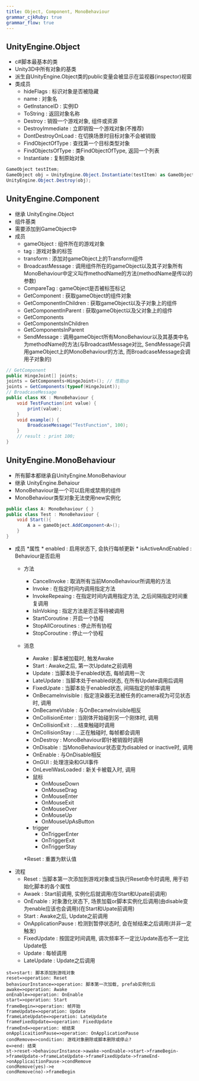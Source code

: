 ```yaml
---
title: Object, Component, MonoBehaviour
grammar_cjkRuby: true
grammar_flow: true
---
```


## UnityEngine.Object
* c#脚本最基本的类
* Unity3D中所有对象的基类
* 派生自UnityEngine.Object类的public变量会被显示在监视器(inspector)视窗
* 类成员
	* hideFlags : 标识对象是否被隐藏
	* name : 对象名
	* GetInstanceID : 实例ID
	* ToString : 返回对象名称
	* Destroy : 销毁一个游戏对象, 组件或资源
	* DestroyImmediate : 立即销毁一个游戏对象(不推荐)
	* DontDestroyOnLoad : 在切换场景时目标对象不会被销毁
	* FindObjectOfType : 查找第一个目标类型对象
	* FindObjectsOfType : 类FindObjectOfType, 返回一个列表
	* Instantiate : 复制原始对象
```csharp
GameObject testItem;
GameObject obj = UnityEngine.Object.Instantiate(testItem) as GameObject;
UnityEngine.Object.Destroy(obj);
```

## UnityEngine.Component
* 继承 UnityEngine.Object
* 组件基类
* 需要添加到GameObject中
* 成员
	* gameObject : 组件所在的游戏对象
	* tag : 游戏对象的标签
	* transform : 添加对gameObject上的Transform组件
	* BroadcastMessage : 调用组件所在的gameObject以及其子对象所有MonoBehaviour中定义叫作methodName的方法(methodName是传以的参数)
	* CompareTag : gameObject是否被标签标记
	* GetComponent : 获取gameObject的组件对象
	* GetComponentInChildren : 获取gameObject以及子对象上的组件
	* GetComponentInParent : 获取gameObject以及父对象上的组件
	* GetComponents
	* GetComponentsInChildren 
	* GetComponentsInParent 
	* SendMessage : 调用gameObject所有MonoBehaviour以及其基类中名为methodName的方法(与BroadcastMessage对比, SendMessage只调用gameObject上的MonoBehaviour的方法, 而BroadcaseMessage会调用子对象的)
```csharp
// GetComponent
public HingeJoint[] joints;
joints = GetComponents<HingeJoint>(); // 性能up
joints = GetComponents(typeof(HingeJoint));
// BroadcaseMessage
public class KK : MonoBehaviour {
	void TestFunction(int value) {
		print(value);
	}
	void example() {
		BroadcaseMessage("TestFunction", 100);
	}
	// result : print 100;
}
```

## UnityEngine.MonoBehaviour
* 所有脚本都继承自UnityEngine.MonoBehaviour
* 继承 UnityEngine.Behaiour
* MonoBehaviour是一个可以启用或禁用的组件
* MonoBehaviour类型对象无法使用new实例化
```csharp
public class A: MonoBehaviour { }
public class Test : MonoBehaviour {
	void Start(){
		A a = gameObject.AddComponent<A>();
	}
}
```
* 成员
	*属性
		* enabled : 启用状态下, 会执行每帧更新
		* isActiveAndEnabled : Behaviour是否启用
	* 方法	
		* CancelInvoke : 取消所有当前MonoBehaviour所调用的方法
		* Invoke : 在指定时间内调用指定方法
		* InvokeRepeaing : 在指定时间内调用指定方法, 之后间隔指定时间重复调用
		* IsInVoking : 指定方法是否正等待被调用
		* StartCoroutine : 开启一个协程
		* StopAllCoroutines : 停止所有协程
		* StopCoroutine : 停止一个协程
	* 消息
		* Awake : 脚本被加载时, 触发Awake
		* Start : Awake之后, 第一次Update之前调用
		* Update : 当脚本处于enabled状态, 每帧调用一次
		* LateUpdate : 当脚本处于enabled状态, 在所有Update调用后调用
		* FixedUpate : 当脚本处于enabled状态, 间隔指定的帧率调用
		* OnBecameInvisible : 指定渲染器无法被任务的camera视为可见状态时, 调用
		* OnBecameVisble : 与OnBecameInvisible相反
		* OnCollisionEnter : 当刚体开始碰到另一个刚体时, 调用
		* OnCollisionExit : ...结束触碰时调用
		* OnCollisionStay : ...正在触碰时, 每帧都会调用
		* OnDestroy : MonoBehaviour即针被销毁时调用
		* OnDisable : 当MonoBehaviour状态变为disabled or inactive时, 调用
		* OnEnable : 与OnDisable相反
		* OnGUI : 处理渲染和GUI事件
		* OnLevelWasLoaded : 新关卡被载入时, 调用
		* 鼠标
			* OnMouseDown
			* OnMouseDrag
			* OnMouseEnter
			* OnMouseExit
			* OnMouseOver
			* OnMouseUp
			* OnMouseUpAsButton
		* trigger
			* OnTriggerEnter
			* OnTriggerExit
			* OnTriggerStay
	
		*Reset : 重置为默认值
* 流程
	* Reset : 当脚本第一次添加到游戏对象或当执行Reset命令时调用, 用于初始化脚本的各个属性	
	* Awaek : Start前调用, 实例化后就调用(在Start和Upate前调用)
	* OnEnable : 对象激化状态下, 场景加载or脚本实例化后调用(由disable变为enable应该也会调用)(在Start和Upate前调用)
	* Start : Awake之后, Update之前调用
	* OnApplicationPause : 检测到暂停状态时, 会在帧结束之后调用(并非一定触发)
	* FixedUpdate : 按固定时间调用, 调次频率不一定比Update高也不一定比Update低
	* Update : 每帧调用
	* LateUpdate : Update之后调用
```flow
st=>start: 脚本添加到游戏对象
reset=>operation: Reset
behaviourInstance=>operation: 脚本第一次加载, prefab实例化后
awake=>operation: Awake
onEnable=>operation: OnEnable 
start=>operation: Start  
frameBegin=>operation: 帧开始
frameUpdate=>operation: Update
frameLateUpdate=>operation: LateUpdate
frameFixedUpdate=>operation: FixedUpdate
frameEnd=>operation: 帧结束
onApplicaitionPause=>operation: OnApplicationPause 
condRemove=>condition: 游戏对象删除或脚本删除或停止?
e=>end: 结束
st->reset->behaviourInstance->awake->onEnable->start->frameBegin->frameUpdate->frameLateUpdate->frameFixedUpdate->frameEnd->onApplicaitionPause->condRemove
condRemove(yes)->e
condRemove(no)->frameBegin
```




